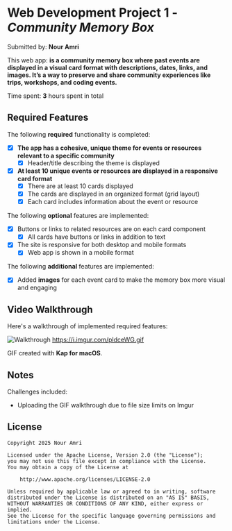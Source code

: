 # Web Development Project 1 - *Community Memory Box*

Submitted by: **Nour Amri**

This web app: **is a community memory box where past events are displayed in a visual card format with descriptions, dates, links, and images. It’s a way to preserve and share community experiences like trips, workshops, and coding events.**

Time spent: **3** hours spent in total

## Required Features

The following **required** functionality is completed:

- [x] **The app has a cohesive, unique theme for events or resources relevant to a specific community**
  - [x] Header/title describing the theme is displayed
- [x] **At least 10 unique events or resources are displayed in a responsive card format**
  - [x] There are at least 10 cards displayed 
  - [x] The cards are displayed in an organized format (grid layout)
  - [x] Each card includes information about the event or resource

The following **optional** features are implemented:

- [x] Buttons or links to related resources are on each card component
  - [x] All cards have buttons or links in addition to text
- [x] The site is responsive for both desktop and mobile formats
  - [x] Web app is shown in a mobile format

The following **additional** features are implemented:

* [x] Added **images** for each event card to make the memory box more visual and engaging

## Video Walkthrough

Here's a walkthrough of implemented required features:

![Walkthrough]( https://i.imgur.com/pldceWG.gif )
https://i.imgur.com/pldceWG.gif

GIF created with **Kap for macOS**.

## Notes

Challenges included:
* Uploading the GIF walkthrough due to file size limits on Imgur

## License

    Copyright 2025 Nour Amri

    Licensed under the Apache License, Version 2.0 (the "License");
    you may not use this file except in compliance with the License.
    You may obtain a copy of the License at

        http://www.apache.org/licenses/LICENSE-2.0

    Unless required by applicable law or agreed to in writing, software
    distributed under the License is distributed on an "AS IS" BASIS,
    WITHOUT WARRANTIES OR CONDITIONS OF ANY KIND, either express or implied.
    See the License for the specific language governing permissions and
    limitations under the License.
